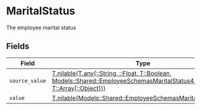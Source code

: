 # MaritalStatus

The employee marital status


## Fields

| Field                                                                                                                                                                                | Type                                                                                                                                                                                 | Required                                                                                                                                                                             | Description                                                                                                                                                                          |
| ------------------------------------------------------------------------------------------------------------------------------------------------------------------------------------ | ------------------------------------------------------------------------------------------------------------------------------------------------------------------------------------ | ------------------------------------------------------------------------------------------------------------------------------------------------------------------------------------ | ------------------------------------------------------------------------------------------------------------------------------------------------------------------------------------ |
| `source_value`                                                                                                                                                                       | [T.nilable(T.any(::String, ::Float, T::Boolean, Models::Shared::EmployeeSchemasMaritalStatus4, T::Array[::Object]))](../../models/shared/employeeschemasmaritalstatussourcevalue.md) | :heavy_minus_sign:                                                                                                                                                                   | N/A                                                                                                                                                                                  |
| `value`                                                                                                                                                                              | [T.nilable(Models::Shared::EmployeeSchemasMaritalStatusValue)](../../models/shared/employeeschemasmaritalstatusvalue.md)                                                             | :heavy_minus_sign:                                                                                                                                                                   | N/A                                                                                                                                                                                  |